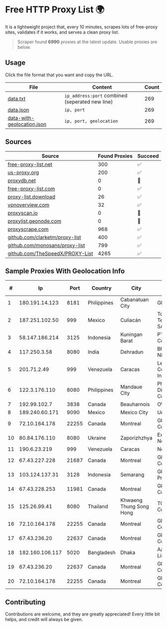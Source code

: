 
# Free HTTP Proxy List 🌍

It is a lightweight project that, every 10 minutes, scrapes lots of free-proxy sites, validates if it works, and serves a clean proxy list.


> Scraper found **6990** proxies at the latest update. Usable proxies are below.

## Usage

Click the file format that you want and copy the URL.


|File|Content|Count|
|----|-------|-----|
|[data.txt](https://raw.githubusercontent.com/themiralay/Proxy-List-World/master/data.txt)|`ip_address:port` combined (seperated new line)|269|
|[data.json](https://raw.githubusercontent.com/themiralay/Proxy-List-World/master/data.json)|`ip, port`|269|
|[data-with-geolocation.json](https://raw.githubusercontent.com/themiralay/Proxy-List-World/master/data-with-geolocation.json)|`ip, port, geolocation`|269|

## Sources

|Source|Found Proxies|Succeed|
|------|-------------|-------|
|[free-proxy-list.net](https://free-proxy-list.net)|300|✅|
|[us-proxy.org](https://www.us-proxy.org)|200|✅|
|[proxydb.net](http://proxydb.net)|0|🚫|
|[free-proxy-list.com](https://free-proxy-list.com/?page=&port=&type%5B%5D=http&type%5B%5D=https&up_time=0&search=Search)|0|✅|
|[proxy-list.download](https://www.proxy-list.download/HTTP)|26|✅|
|[vpnoverview.com](https://vpnoverview.com/privacy/anonymous-browsing/free-proxy-servers)|32|✅|
|[proxyscan.io](https://www.proxyscan.io)|0|🚫|
|[proxylist.geonode.com](https://proxylist.geonode.com/api/proxy-list?limit=300&page=1&sort_by=lastChecked&sort_type=desc&protocols=http,https)|0|🚫|
|[proxyscrape.com](https://api.proxyscrape.com/v2/?request=displayproxies&protocol=http&timeout=10000&country=all&ssl=all&anonymity=all)|968|✅|
|[github.com/clarketm/proxy-list](https://raw.githubusercontent.com/clarketm/proxy-list/master/proxy-list-raw.txt)|400|✅|
|[github.com/monosans/proxy-list](https://raw.githubusercontent.com/monosans/proxy-list/main/proxies/http.txt)|799|✅|
|[github.com/TheSpeedX/PROXY-List](https://raw.githubusercontent.com/TheSpeedX/PROXY-List/master/http.txt)|4265|✅|


## Sample Proxies With Geolocation Info

|#|Ip|Port|Country|City|Internet Service Provider|
|-|--|----|-------|----|-------------------------|
|1|180.191.14.123|8181|Philippines|Cabanatuan City|Globe Telecom|
|2|187.251.102.50|999|Mexico|Culiacán|Total Play Telecomunicaciones SA De CV|
|3|58.147.186.214|3125|Indonesia|Kuningan Barat|PT. Transhybrid Communication|
|4|117.250.3.58|8080|India|Dehradun|Bharat Sanchar Nigam Ltd|
|5|201.71.2.49|999|Venezuela|Caracas|Level 3 Communications, Inc.|
|6|122.3.176.110|8080|Philippines|Mandaue City|Philippine Long Distance Telephone Co.|
|7|192.99.102.7|3838|Canada|Beauharnois|OVH SAS|
|8|189.240.60.171|9090|Mexico|Mexico City|Uninet S.A. de C.V.|
|9|72.10.164.178|22255|Canada|Montreal|GloboTech Communications|
|10|80.84.176.110|8080|Ukraine|Zaporizhzhya|Express Radio Networks|
|11|190.6.23.219|999|Venezuela|Caracas|Net Uno|
|12|67.43.227.228|21687|Canada|Montreal|GloboTech Communications|
|13|103.124.137.31|3128|Indonesia|Semarang|Global Media Data Prima|
|14|67.43.228.253|11981|Canada|Montreal|GloboTech Communications|
|15|125.26.99.41|8080|Thailand|Khwaeng Thung Song Hong|TOT Public Company Limited|
|16|72.10.164.178|22255|Canada|Montreal|GloboTech Communications|
|17|67.43.236.20|22637|Canada|Montreal|GloboTech Communications|
|18|182.160.106.117|5020|Bangladesh|Dhaka|Aamra Networks Limited|
|19|67.43.236.20|22637|Canada|Montreal|GloboTech Communications|
|20|72.10.164.178|22255|Canada|Montreal|GloboTech Communications|



## Contributing

Contributions are welcome, and they are greatly appreciated! Every
little bit helps, and credit will always be given.

